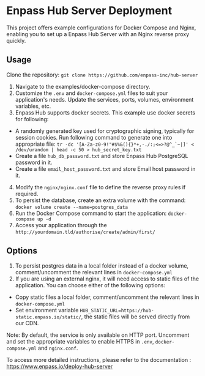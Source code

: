 # Enpass Hub Server Deployment #

This project offers example configurations for Docker Compose and Nginx, enabling you to set up a Enpass Hub Server with an Nginx reverse proxy quickly. 

## Usage ##

Clone the repository: ``` git clone https://github.com/enpass-inc/hub-server ```

1. Navigate to the examples/docker-compose directory.
2. Customize the ``` .env ``` and ``` docker-compose.yml ``` files to suit your application's needs. Update
the services, ports, volumes, environment variables, etc.
3. Enpass Hub supports docker secrets. This example use docker secrets for following:
- A randomly generated key used for cryptographic signing, typically for session cookies. Run following command to generate one into appropriate file:
``` tr -dc '[A-Za-z0-9!"#$%&(){}*+,-./:;<=>?@^_`~|]' < /dev/urandom | head -c 50 > hub_secret_key.txt ```
- Create a file ```hub_db_password.txt``` and store Enpass Hub PostgreSQL password in it.
- Create a file ```email_host_password.txt``` and store Email host password in it.

4. Modify the ``` nginx/nginx.conf ``` file to define the reverse proxy rules if required. 
5. To persist the database, create an extra volume with the command: ``` docker volume create --name=postgres_data ```
6. Run the Docker Compose command to start the application: ``` docker-compose up -d ```
7. Access your application through the ``` http://yourdomain.tld/authorise/create/admin/first/ ```

## Options ##

1. To persist postgres data in a local folder instead of a docker volume, comment/uncomment the relevant lines in ``` docker-compose.yml ```
2. If you are using an external nginx, it will need access to static files of the application. You can choose either of the following options: 
- Copy static files a local folder, comment/uncomment the relevant lines in ``` docker-compose.yml ```
- Set environment variable ``` HUB_STATIC_URL=https://hub-static.enpass.io/static/ ```, the static files will be served directly from our CDN.

Note: By default, the service is only available on HTTP port. Uncomment and set the appropriate variables to enable HTTPS in ``` .env ```, ``` docker-compose.yml ``` and ``` nginx.conf ```.

To access more detailed instructions, please refer to the documentation : https://www.enpass.io/deploy-hub-server
